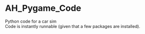 # AH_Pygame_Code
Python code for a car sim <br/>
Code is instantly runnable (given that a few packages are installed).
